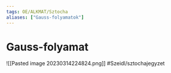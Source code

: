 ```yaml
---
tags: OE/ALKMAT/Sztocha 
aliases: ["Gauss-folyamatok"]
---
```

# Gauss-folyamat
![[Pasted image 20230314224824.png]]
#Szeidl/sztochajegyzet 